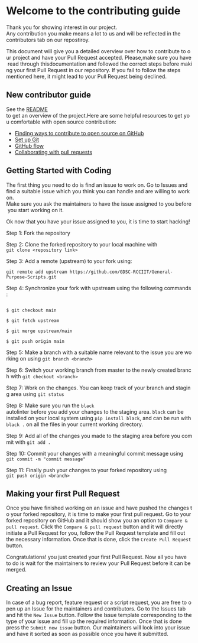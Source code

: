 # Welcome to the contributing guide

Thank you for showing interest in our project. Any contribution you make means a lot to us and will be reflected in the contributors tab on our repostiroy.

This document will give you a detailed overview over how to contribute to our project and have your Pull Request accepted. Please,make sure you have read through thisdocumentation and followed the correct steps before making your first Pull Request in our repository. If you fail to follow the steps mentioned here, it might lead to your Pull Request being declined.


## New contributor guide

See the [README](README.md) to get an overview of the project.Here are some helpful resources to get you comfortable with open source contribution:
- [Finding ways to contribute to open source on GitHub](https://docs.github.com/en/get-started/exploring-projects-on-github/finding-ways-to-contribute-to-open-source-on-github)
- [Set up Git](https://docs.github.com/en/get-started/quickstart/set-up-git)
- [GitHub flow](https://docs.github.com/en/get-started/quickstart/github-flow)
- [Collaborating with pull requests](https://docs.github.com/en/github/collaborating-with-pull-requests)


## Getting Started with Coding

The first thing you need to do is find an issue to work on. Go to Issues and find a suitable issue which you think you can handle and are willing to work on. Make sure you ask the maintainers to have the issue assigned to you before you start working on it.

Ok now that you have your issue assigned to you, it is time to start hacking!

Step 1: Fork the repository

Step 2: Clone the forked repository to your local machine with `git clone <repository link>`

Step 3: Add a remote (upstream) to your fork using: 
```
git remote add upstream https://github.com/GDSC-RCCIIT/General-Purpose-Scripts.git
```

Step 4: Synchronize your fork with upstream using the following commands:

```

$ git checkout main

$ git fetch upstream 

$ git merge upstream/main

$ git push origin main

```

Step 5: Make a branch with a suitable name relevant to the issue you are working on using `git branch <branch>`

Step 6: Switch your working branch from master to the newly created branch with `git checkout <branch>`

Step 7: Work on the changes. You can keep track of your branch and staging area using `git status`

Step 8: Make sure you run the `black` autolinter before you add your changes to the staging area. `black` can be installed on your local system using `pip install black`, and can be run with `black .` on all the files in your current working directory.

Step 9: Add all of the changes you made to the staging area before you commit with `git add .` 

Step 10: Commit your changes with a meaningful commit message using `git commit -m "commit message"`

Step 11: Finally push your changes to your forked repository using `git push origin <branch>`


## Making your first Pull Request

Once you have finished working on an issue and have pushed the changes to your forked repository, it is time to make your first pull request. Go to your forked repository on GitHub and it should show you an option to `Compare & pull request`. Click the `Compare & pull request` button and it will directly initiate a Pull Request for you, follow the Pull Request template and fill out the necessary information. Once that is done, click the `Create Pull Request` button.

Congratulations! you just created your first Pull Request. Now all you have to do is wait for the maintainers to review your Pull Request before it can be merged.


## Creating an Issue

In case of a bug report, feature request or a script request, you are free to open up an Issue for the maintainers and contributors. Go to the Issues tab and hit the `New Issue` button. Follow the Issue template corresponding to the type of your issue and fill up the required information. Once that is done press the `Submit new issue` button. Our maintainers will look into your issue and have it sorted as soon as possible once you have it submitted.
